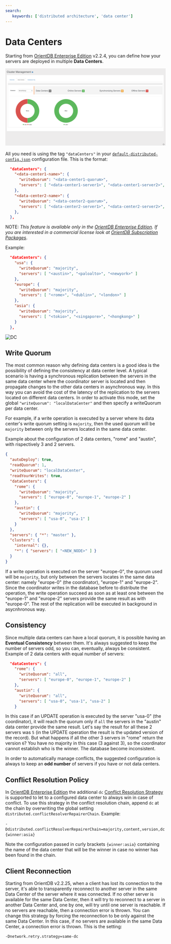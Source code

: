 ```yaml
---
search:
   keywords: ['distributed architecture', 'data center']
---
```


# Data Centers

Starting from [OrientDB Enterprise Edition](http://orientdb.com/orientdb-enterprise) v2.2.4, you can define how your servers are deployed in multiple **Data Centers**.

![Studio-Data-Centers](../images/studio-data-centers.png)

All you need is using the tag `"dataCenters"` in your [`default-distributed-config.json`](Distributed-Configuration.html#default-distributed-db-configjson) configuration file. This is the format:

```json
  "dataCenters": {
    "<data-center1-name>": {
      "writeQuorum": "<data-center1-quorum>",
      "servers": [ "<data-center1-server1>", "<data-center1-server2>", "<data-center1-serverN>" ]
    },
    "<data-center2-name>": {
      "writeQuorum": "<data-center2-quorum>",
      "servers": [ "<data-center2-server1>", "<data-center2-server2>", "<data-center2-serverN>" ]
    },
  },
```

NOTE: _This feature is available only in the [OrientDB Enterprise Edition](http://orientdb.com/orientdb-enterprise). If you are interested in a commercial license look at [OrientDB Subscription Packages](http://orientdb.com/support)_.

Example:

```json
  "dataCenters": {
    "usa": {
      "writeQuorum": "majority",
      "servers": [ "<austin>", "<paloalto>", "<newyork>" ]
    },
    "europe": {
      "writeQuorum": "majority",
      "servers": [ "<rome>", "<dublin>", "<london>" ]
    },
    "asia": {
      "writeQuorum": "majority",
      "servers": [ "<tokio>", "<singapore>", "<hongkong>" ]
    }
  },
```

![DC](http://orientdb.com/wp-content/uploads/2016/07/orientdb-dc1.png)

## Write Quorum

The most common reason why defining data centers is a good idea is the possibility of defining the consistency at data center level. A typical scenario is having a synchronous replication between the servers in the same data center where the coordinator server is located and then propagate changes to the other data centers in asynchronous way. In this way you can avoid the cost of the latency of the replication to the servers located on different data centers. In order to activate this mode, set the global `"writeQuorum": "localDataCenter"` and then specify a writeQuorum per data center.

For example, if a write operation is executed by a server where its data center's write quorum setting is `majority`, then the used quorum will be `majority` between only the servers located in the same data center.

Example about the configuration of 2 data centers, "rome" and "austin", with rispectively 3 and 2 servers.

```json
{
  "autoDeploy": true,
  "readQuorum": 1,
  "writeQuorum": "localDataCenter",
  "readYourWrites": true,
  "dataCenters": {
    "rome": {
      "writeQuorum": "majority",
      "servers": [ "europe-0", "europe-1", "europe-2" ]
    },
    "austin": {
      "writeQuorum": "majority",
      "servers": [ "usa-0", "usa-1" ]
    }
  },
  "servers": { "*": "master" },
  "clusters": {
    "internal": {},
    "*": { "servers": [ "<NEW_NODE>" ] }
  }
}
```

If a write operation is executed on the server "europe-0", the quorum used will be `majority`, but only between the servers locates in the same data center: namely "europe-0" (the coordinator), "europe-1" and "europe-2". Since the coordinator writes in the database before to distribute the operation, the write operation succeed as soon as at least one between the "europe-1" and "europe-2" servers provide the same result as with "europe-0". The rest of the replication will be executed in background in asycnhronous way.

## Consistency

Since multiple data centers can have a local quorum, it is possible having an **Eventual Consistency** between them. It's always suggested to keep the number of servers odd, so you can, eventually, always be consistent. Example of 2 data centers with equal number of servers:

```json
  "dataCenters": {
    "rome": {
      "writeQuorum": "all",
      "servers": [ "europe-0", "europe-1", "europe-2" ]
    },
    "austin": {
      "writeQuorum": "all",
      "servers": [ "usa-0", "usa-1", "usa-2" ]
    }
```

In this case if an UPDATE operation is executed by the server "usa-0" (the coordinator), it will reach the quorum only if `all` the servers in the "austin" data center provide the same result. Let's say the result for all these 2 servers was `5` (in the UPDATE operation the result is the updated version of the record). But what happens if all the other 3 servers in "rome" return the version `6`? You have no majority in this case (3 against 3), so the coordinator cannot establish who is the winner. The database become inconsistent.

In order to automatically manage conflicts, the suggested configuration is always to keep an **odd number** of servers if you have or not data centers.

## Conflict Resolution Policy

In [OrientDB Enterprise Edition](http://orientdb.com/orientdb-enterprise) the additional `dc` [Conflict Resolution Strategy](Distributed-Architecture.md#conflict-resolution-policy) is supported to let to a configured data center to always win in case of conflict. To use this strategy in the conflict resolution chain, append `dc` at the chain by overwriting the global setting `distributed.conflictResolverRepairerChain`. Example:

`-Ddistributed.conflictResolverRepairerChain=majority,content,version,dc{winner:asia}`

Note the configuration passed in curly brackets `{winner:asia}` containing the name of the data center that will be the winner in case no winner has been found in the chain.


## Client Reconnection

Starting from OrientDB v2.2.25, when a client has lost its connection to the server, it's able to transparently reconnect to another server in the same Data Center of the server where it was connected. If no other server is available for the same Data Center, then it will try to reconnect to a server in another Data Center and, one by one, will try until one server is reachable. If no servers are reachable, then a connection error is thrown. You can change this strategy by forcing the reconnection to be only against the same Data Center. In this case, if no servers are available in the same Data Center, a connection error is thrown. This is the setting:

```
-Dnetwork.retry.strategy=same-dc
```
